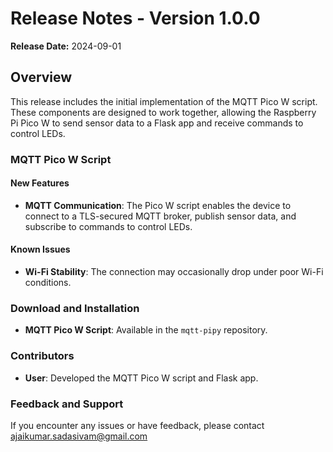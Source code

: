 # Release Notes - Version 1.0.0

**Release Date:** 2024-09-01

## Overview
This release includes the initial implementation of the MQTT Pico W script. These components are designed to work together, allowing the Raspberry Pi Pico W to send sensor data to a Flask app and receive commands to control LEDs.

### MQTT Pico W Script

#### New Features
- **MQTT Communication**: The Pico W script enables the device to connect to a TLS-secured MQTT broker, publish sensor data, and subscribe to commands to control LEDs.

#### Known Issues
- **Wi-Fi Stability**: The connection may occasionally drop under poor Wi-Fi conditions.

### Download and Installation
- **MQTT Pico W Script**: Available in the `mqtt-pipy` repository.

### Contributors
- **User**: Developed the MQTT Pico W script and Flask app.

### Feedback and Support
If you encounter any issues or have feedback, please contact [ajaikumar.sadasivam@gmail.com](mailto:ajaikumar.sadasivam@gmail.com)
